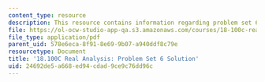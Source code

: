 ```yaml
---
content_type: resource
description: This resource contains information regarding problem set 6 solution.
file: https://ol-ocw-studio-app-qa.s3.amazonaws.com/courses/18-100c-real-analysis-fall-2012/24692de5a668ed94cdad9ce9c76dd96c_MIT18_100CF12_Prob_Set_6.pdf
file_type: application/pdf
parent_uid: 578e6eca-8f91-8e69-9b07-a940ddf8c79e
resourcetype: Document
title: '18.100C Real Analysis: Problem Set 6 Solution'
uid: 24692de5-a668-ed94-cdad-9ce9c76dd96c
---
```

